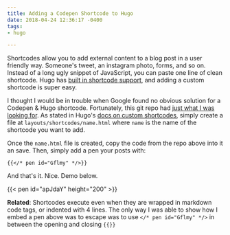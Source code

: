 ```yaml
---
title: Adding a Codepen Shortcode to Hugo
date: 2018-04-24 12:36:17 -0400
tags:
- hugo

---
```

Shortcodes allow you to add external content to a blog post in a user friendly way. Someone's tweet, an instagram photo, forms, and so on. Instead of a long ugly snippet of JavaScript, you can paste one line of clean shortcode. Hugo has [built in shortcode support](https://gohugo.io/content-management/shortcodes/), and adding a custom shortcode is super easy.

<!--more-->

I thought I would be in trouble when Google found no obvious solution for a Codepen & Hugo shortcode. Fortunately, this git repo had [just what I was looking for](https://github.com/jorinvo/hugo-shortcodes/blob/master/shortcodes/pen.html). As stated in Hugo's [docs on custom shortcodes](https://gohugo.io/templates/shortcode-templates/), simply create a file at `layouts/shortcodes/name.html` where `name` is the name of the shortcode you want to add.

Once the `name.html` file is created, copy the code from the repo above into it an save. Then, simply add a pen your posts with:

`{{</* pen id="Gflmy" */>}}`


And that's it. Nice. Demo below.

{{< pen id="apJdaY" height="200" >}} 

**Related**: Shortcodes execute even when they are wrapped in markdown code tags, or indented with 4 lines. The only way I was able to show how I embed a pen above was to escape was to use `</* pen id="Gflmy" */>` in between the opening and closing `{{}}`